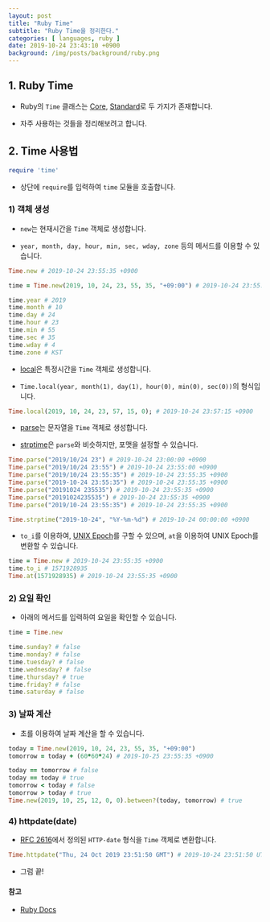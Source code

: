 ```yaml
---
layout: post
title: "Ruby Time"
subtitle: "Ruby Time을 정리한다."
categories: [ languages, ruby ]
date: 2019-10-24 23:43:10 +0900
background: /img/posts/background/ruby.png
---
```


## 1. Ruby Time

- Ruby의 `Time` 클래스는 [Core](https://ruby-doc.org/core-2.6.5/Time.html), [Standard](https://ruby-doc.org/stdlib-2.6.5/libdoc/time/rdoc/Time.html)로 두 가지가 존재합니다.

- 자주 사용하는 것들을 정리해보려고 합니다.

## 2. Time 사용법

```ruby
require 'time'
```

- 상단에 `require`를 입력하여 `time` 모듈을 호출합니다.

### 1) 객체 생성

- `new`는 현재시간을 `Time` 객체로 생성합니다.

- `year, month, day, hour, min, sec, wday, zone` 등의 메서드를 이용할 수 있습니다.

```ruby
Time.new # 2019-10-24 23:55:35 +0900

time = Time.new(2019, 10, 24, 23, 55, 35, "+09:00") # 2019-10-24 23:55:35 +0900

time.year # 2019
time.month # 10
time.day # 24
time.hour # 23
time.min # 55
time.sec # 35
time.wday # 4
time.zone # KST
```

- [local](https://ruby-doc.org/core-2.6.5/Time.html#method-c-local)은 특정시간을 `Time` 객체로 생성합니다.

- `Time.local(year, month(1), day(1), hour(0), min(0), sec(0))`의 형식입니다.

```ruby
Time.local(2019, 10, 24, 23, 57, 15, 0); # 2019-10-24 23:57:15 +0900
```

- [parse](https://ruby-doc.org/stdlib-2.6.5/libdoc/time/rdoc/Time.html#method-c-parse)는 문자열을 `Time` 객체로 생성합니다.

- [strptime](https://ruby-doc.org/stdlib-2.6.5/libdoc/time/rdoc/Time.html#method-c-strptime)은 `parse`와 비슷하지만, 포맷을 설정할 수 있습니다.

```ruby
Time.parse("2019/10/24 23") # 2019-10-24 23:00:00 +0900
Time.parse("2019/10/24 23:55") # 2019-10-24 23:55:00 +0900
Time.parse("2019/10/24 23:55:35") # 2019-10-24 23:55:35 +0900
Time.parse("2019-10-24 23:55:35") # 2019-10-24 23:55:35 +0900
Time.parse("20191024 235535") # 2019-10-24 23:55:35 +0900
Time.parse("20191024235535") # 2019-10-24 23:55:35 +0900
Time.parse("2019/10-24 23:55:35") # 2019-10-24 23:55:35 +0900

Time.strptime("2019-10-24", "%Y-%m-%d") # 2019-10-24 00:00:00 +0900
```

- `to_i`를 이용하여, [UNIX Epoch](https://ko.wikipedia.org/wiki/유닉스_시간)를 구할 수 있으며, `at`을 이용하여 UNIX Epoch를 변환할 수 있습니다.

```ruby
time = Time.new # 2019-10-24 23:55:35 +0900
time.to_i # 1571928935
Time.at(1571928935) # 2019-10-24 23:55:35 +0900
```

### 2) 요일 확인

- 아래의 메서드를 입력하여 요일을 확인할 수 있습니다.

```ruby
time = Time.new

time.sunday? # false
time.monday? # false
time.tuesday? # false
time.wednesday? # false
time.thursday? # true
time.friday? # false
time.saturday # false
```

### 3) 날짜 계산

- 초를 이용하여 날짜 계산을 할 수 있습니다.

```ruby
today = Time.new(2019, 10, 24, 23, 55, 35, "+09:00")
tomorrow = today + (60*60*24) # 2019-10-25 23:55:35 +0900

today == tomorrow # false
today == today # true
tomorrow < today # false
tomorrow > today # true
Time.new(2019, 10, 25, 12, 0, 0).between?(today, tomorrow) # true
```

### 4) httpdate(date)

- [RFC 2616](https://tools.ietf.org/html/rfc2616#section-3.3.1)에서 정의된 `HTTP-date` 형식을 `Time` 객체로 변환합니다.

```ruby
Time.httpdate("Thu, 24 Oct 2019 23:51:50 GMT") # 2019-10-24 23:51:50 UTC
```

- 그럼 끝!

#### 참고

- [Ruby Docs](https://ruby-doc.org/)
